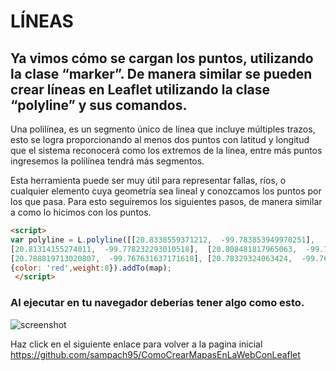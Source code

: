 # LÍNEAS
## Ya vimos cómo se cargan los puntos, utilizando la clase “marker”. De manera similar se pueden crear líneas en Leaflet utilizando la clase “polyline” y sus comandos.

Una polilínea, es un segmento único de línea que incluye múltiples trazos, esto se logra proporcionando al menos dos puntos con latitud y longitud que el sistema
reconocerá como los extremos de la línea, entre más puntos ingresemos la polilínea tendrá más segmentos. 


Esta herramienta puede ser muy útil para representar fallas, ríos, o cualquier elemento cuya geometría sea lineal y conozcamos los puntos por los que pasa. 
Para esto seguiremos los siguientes pasos, de manera similar a como lo hicimos con los puntos.

``` html
<script>	
var polyline = L.polyline([[20.8338559371212,  -99.783853949970251],	[20.82574053079675,  -99.782157466282968],	[20.818320593237736,  -99.779545644823031],	
[20.81314155274011,  -99.778232293010518],	[20.808481817965063,  -99.776737886182715],	[20.803823725591378, -99.774875972833541],	[20.793302601443912,  -99.770043621075345],
[20.788819713020807,  -99.767631637171618],	[20.78329324063424,  -99.766684789579017],	[20.775524869070892,  -99.764624085463765],	[20.76689556449557,  -99.761824239652626]], 
{color: 'red',weight:8}).addTo(map);
 </script>
```

### Al ejecutar en tu navegador deberías tener algo como esto.

![screenshot](https://raw.githubusercontent.com/sampach95/Puntos/master/img/Lineas.png )


Haz click en el siguiente enlace para volver a la pagina inicial
https://github.com/sampach95/ComoCrearMapasEnLaWebConLeaflet
